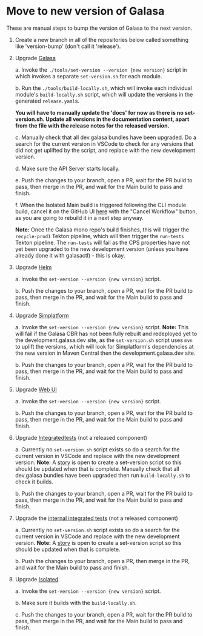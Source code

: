 # Move to new version of Galasa

These are manual steps to bump the version of Galasa to the next version.

1. Create a new branch in all of the repositories below called something like 'version-bump' (don't call it 'release').

2. Upgrade [Galasa](https://github.com/galasa-dev/galasa)

    a. Invoke the `./tools/set-version --version {new version}` script in which invokes a separate `set-version.sh` for each module.

    b. Run the `./tools/build-locally.sh`, which will invoke each individual module's `build-locally.sh` script, which will update the versions in the generated `release.yaml`s.

    **You will have to manually update the 'docs' for now as there is no set-version.sh. Update all versions in the documentation content, apart from the file with the release notes for the released version.**

    c. Manually check that all dev.galasa bundles have been upgraded. Do a search for the current version in VSCode to check for any versions that did not get uplifted by the script, and replace with the new development version.

    d. Make sure the API Server starts locally.

    e. Push the changes to your branch, open a PR, wait for the PR build to pass, then merge in the PR, and wait for the Main build to pass and finish.

    f. When the Isolated Main build is triggered following the CLI module build, cancel it on the GitHub UI [here](https://github.com/galasa-dev/isolated/actions/workflows/build.yaml) with the "Cancel Workflow" button, as you are going to rebuild it in a next step anyway.

    **Note:** Once the Galasa mono repo's build finishes, this will trigger the `recycle-prod1` Tekton pipeline, which will then trigger the `run-tests` Tekton pipeline. The `run-tests` will fail as the CPS properties have not yet been upgraded to the new development version (unless you have already done it with galasactl) - this is okay.

3. Upgrade [Helm](https://github.com/galasa-dev/helm)

    a. Invoke the `set-version --version {new version}` script.
    
    b. Push the changes to your branch, open a PR, wait for the PR build to pass, then merge in the PR, and wait for the Main build to pass and finish.

4. Upgrade [Simplatform](https://github.com/galasa-dev/simplatform)

    a. Invoke the `set-version --version {new version}` script. **Note:** This will fail if the Galasa OBR has not been fully rebuilt and redeployed yet to the development.galasa.dev site, as the `set-version.sh` script uses `mvn` to uplift the versions, which will look for Simplatform's dependencies at the new version in Maven Central then the development.galasa.dev site.
    
    b. Push the changes to your branch, open a PR, wait for the PR build to pass, then merge in the PR, and wait for the Main build to pass and finish.

5. Upgrade [Web UI](https://github.com/galasa-dev/webui)

    a. Invoke the `set-version --version {new version}` script.
    
    b. Push the changes to your branch, open a PR, wait for the PR build to pass, then merge in the PR, and wait for the Main build to pass and finish.

6. Upgrade [Integratedtests](https://github.com/galasa-dev/integratedtests) (not a released component)

    a. Currently no `set-version.sh` script exists so do a search for the current version in VSCode and replace with the new development version. **Note:** A [story](https://github.com/galasa-dev/projectmanagement/issues/2107) is open to create a set-version script so this should be updated when that is complete. Manually check that all dev.galasa bundles have been upgraded then run `build-locally.sh` to check it builds.
    
    b. Push the changes to your branch, open a PR, wait for the PR build to pass, then merge in the PR, and wait for the Main build to pass and finish.

7. Upgrade the [internal integrated tests](https://github.ibm.com/galasa/internal-integratedtests) (not a released component)

    a. Currently no `set-version.sh` script exists so do a search for the current version in VSCode and replace with the new development version. **Note:** A [story](https://github.com/galasa-dev/projectmanagement/issues/2107) is open to create a set-version script so this should be updated when that is complete. 
    
    b. Push the changes to your branch, open a PR, then merge in the PR, and wait for the Main build to pass and finish.

8. Upgrade [Isolated](https://github.com/galasa-dev/isolated)

    a. Invoke the `set-version --version {new version}` script.

    b. Make sure it builds with the `build-locally.sh`.
    
    c. Push the changes to your branch, open a PR, wait for the PR build to pass, then merge in the PR, and wait for the Main build to pass and finish.